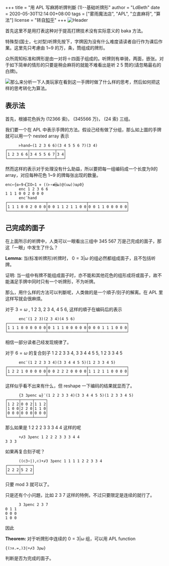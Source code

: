 +++
title = "用 APL 写麻將听牌判斷 (1)--基础听牌形"
author = "LdBeth"
date = 2020-05-30T12:14:00+08:00
tags = ["雾雨魔法店", "APL", "立直麻将", "算法"]
license = "转自[知乎](https://zhuanlan.zhihu.com/p/144654717)"
+++
![Header](v2-1a5188477e62f29555fad1f0194725f5_1440w.image.png)

首先这里不是用打表这种对于提高打牌技术没有实际意义的 baka 方法。

  


特殊型(国士，七对型)听牌先按下，字牌因为没有什么难度请读者自行作为课后作業。这里先只考慮由 1~9 的万，条，筒组成的牌形。

众所周知标准和牌形是由一对将＋四面子组成的。听牌则有单骑，两面，嵌张。对于如下简单的情形的只要是稍会麻将的就能不难看出是听 2 5 筒的(请忽略最右的白牌)。

![](v2-bfb65369ca02d253b87645408ce44a8b_b.jpg)那么来分析一下人类玩家在看到这一手牌时做了什么样的思考，然后如何把这样的思考转化为算法。

## 表示法

首先，根據花色拆为       (12366 索)，       (345566 万)，   (24 索) 三组。

我们要一个在 APL 中表示手牌的方法。假设己经有做了分组，那么如上圖的手牌就可以用一个 nested array 表示

````apl
      ⊢hand←(1 2 3 6 6)(3 4 5 5 6 7)(3 4)
┌─────────┬───────────┬───┐
│1 2 3 6 6│3 4 5 5 6 7│3 4│
└─────────┴───────────┴───┘
````

  


然而这样的表示对于处理没有什么助益，所以要把每一组编码成一个长度为9的array，对应每种花色 1~9 的牌每张出现的数量。

````apl
enc←{⍺←9⊣⎕IO←1 ⋄ ((⊢∘≢⌸⍵)@(∪⍵))⍺⍴0}
      enc 1 2 3 6 6
1 1 1 0 0 2 0 0 0
      enc¨hand
┌─────────────────┬─────────────────┬─────────────────┐
│1 1 1 0 0 2 0 0 0│0 0 1 1 2 1 1 0 0│0 0 1 1 0 0 0 0 0│
└─────────────────┴─────────────────┴─────────────────┘
````

## 己完成的面子

在上面所示的听牌中，人类可以一眼看出三组中 345 567 万是己完成的面子，那这「一眼」中发生了什么？

<strong>Lemma: </strong>当(标准听牌形)听牌时， $0=3|\omega$ 的组必然都组成面子，且不包括听牌。

证明: 当一组中有牌不能组成面子时，亦不能和其他花色的组形成将或面子，故不能滿足手牌中同时只有一个听牌形，不为听牌。

那么，用什么样的方法可以判斷呢，人类做的是一个順子/刻子的解离。在 APL 里这样写就会很麻煩。

对于 $3=\omega$ , 1 2 3, 2 3 4, 4 5 6, 这样的順子在编码后的表示

````apl
      enc¨(1 2 3)(2 3 4)(4 5 6)
┌─────────────────┬─────────────────┬─────────────────┐
│1 1 1 0 0 0 0 0 0│0 1 1 1 0 0 0 0 0│0 0 0 1 1 1 0 0 0│
└─────────────────┴─────────────────┴─────────────────┘
````

相信一部分读者己经发现規律了。

对于 $6=\omega$ 的复合刻子 1 2 2 3 3 4, 3 3 4 4 5 5, 1 2 3 3 4 5

````apl
      enc¨(1 2 2 3 3 4)(3 3 4 4 5 5)(1 2 3 3 4 5)
┌─────────────────┬─────────────────┬─────────────────┐
│1 2 2 1 0 0 0 0 0│0 0 2 2 2 0 0 0 0│1 1 2 1 1 0 0 0 0│
└─────────────────┴─────────────────┴─────────────────┘
````

这样似乎看不出来有什么，但 reshape 一下编码的结果就显而了。

````apl
      {3 3⍴enc ⍵}¨(1 2 2 3 3 4)(3 3 4 4 5 5)(1 2 3 3 4 5)
┌─────┬─────┬─────┐
│1 2 2│0 0 2│1 1 2│
│1 0 0│2 2 0│1 1 0│
│0 0 0│0 0 0│0 0 0│
└─────┴─────┴─────┘
````

那么如果是 1 2 2 2 3 3 3 4 4 这样的呢

````apl
      +⌿3 3⍴enc 1 2 2 2 3 3 3 4 4
3 3 3
````

如果再复合刻子呢？

````apl
      ((⊂3∘|),⊂)+⌿3 3⍴enc 1 1 1 1 2 2 3 3 4
┌─────┬─────┐
│2 2 2│5 2 2│
└─────┴─────┘
````

只要 mod 3 就可以了。

只是还有个小问題，比如 2 3 7 这样的特例，不过只要限定是连续的就行了。

````apl
      3 3⍴enc 2 3 7
0 1 1
0 0 0
1 0 0
````

因此

<strong>Theorem: </strong>对于听牌形中连续的 $0=3|\omega$ 组，可以用 APL function 

````apl
{(⊃∧.=,)3|+⌿3 3⍴⍵}
````

判断是否为完成的面子。

